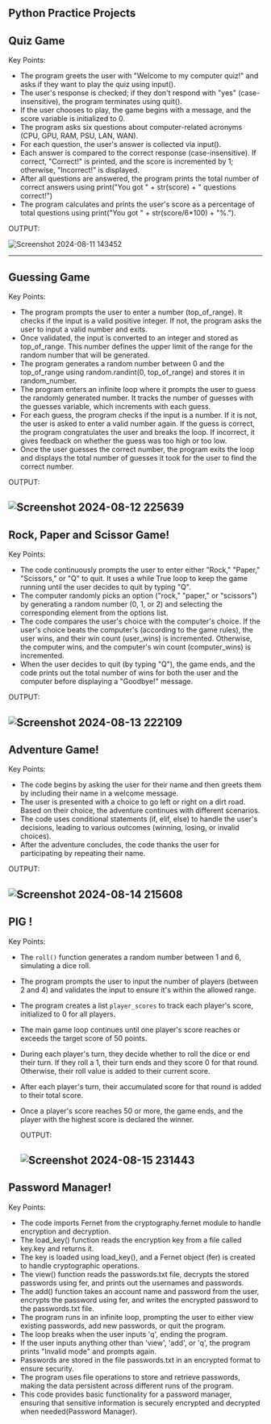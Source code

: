 Python Practice Projects 
------------------   
Quiz Game 
------------------    
Key Points:  
 
- The program greets the user with "Welcome to my computer quiz!" and asks if they want to play the quiz using input().
- The user's response is checked; if they don't respond with "yes" (case-insensitive), the program terminates using quit().
- If the user chooses to play, the game begins with a message, and the score variable is initialized to 0.
- The program asks six questions about computer-related acronyms (CPU, GPU, RAM, PSU, LAN, WAN). 
- For each question, the user's answer is collected via input().
- Each answer is compared to the correct response (case-insensitive). If correct, "Correct!" is printed, and the score is incremented by 1; otherwise, "Incorrect!" is displayed.
- After all questions are answered, the program prints the total number of correct answers using print("You got " + str(score) + " questions correct!")
- The program calculates and prints the user's score as a percentage of total questions using print("You got " + str(score/6*100) + "%.").
 
OUTPUT:  


![Screenshot 2024-08-11 143452](https://github.com/user-attachments/assets/2157db16-53ab-4f4e-945d-cb220615c1e6)

-----------------------
Guessing Game 
-----------------------
Key Points:

- The program prompts the user to enter a number (top_of_range). It checks if the input is a valid positive integer. If not, the program asks the user to input a valid number and exits.
- Once validated, the input is converted to an integer and stored as top_of_range. This number defines the upper limit of the range for the random number that will be generated.
- The program generates a random number between 0 and the top_of_range using random.randint(0, top_of_range) and stores it in random_number.
- The program enters an infinite loop where it prompts the user to guess the randomly generated number. It tracks the number of guesses with the guesses variable, which increments with each guess.
- For each guess, the program checks if the input is a number. If it is not, the user is asked to enter a valid number again. If the guess is correct, the program congratulates the user and breaks the loop. If 
  incorrect, it gives feedback on whether the guess was too high or too low.
- Once the user guesses the correct number, the program exits the loop and displays the total number of guesses it took for the user to find the correct number.  

OUTPUT:


![Screenshot 2024-08-12 225639](https://github.com/user-attachments/assets/b26ce502-a98a-4538-b81e-1144ffb33e73)
------------------------------------------------------------------
Rock, Paper and Scissor Game!
----------------------------------------------------------------
Key Points:

- The code continuously prompts the user to enter either "Rock," "Paper," "Scissors," or "Q" to quit. It uses a while True loop to keep the game running until the user decides to quit by typing "Q".
- The computer randomly picks an option ("rock," "paper," or "scissors") by generating a random number (0, 1, or 2) and selecting the corresponding element from the options list.
- The code compares the user's choice with the computer's choice. If the user's choice beats the computer's (according to the game rules), the user wins, and their win count (user_wins) is incremented. Otherwise, the computer wins, and the computer's win count (computer_wins) is incremented.
- When the user decides to quit (by typing "Q"), the game ends, and the code prints out the total number of wins for both the user and the computer before displaying a "Goodbye!" message.

OUTPUT:


![Screenshot 2024-08-13 222109](https://github.com/user-attachments/assets/8ca50c19-5f01-4f80-942b-e602452c8d98)
----------------------------------------------------------------------------------------------------------------  
Adventure Game! 
--------------------
Key Points:

- The code begins by asking the user for their name and then greets them by including their name in a welcome message.
- The user is presented with a choice to go left or right on a dirt road. Based on their choice, the adventure continues with different scenarios.
-  The code uses conditional statements (if, elif, else) to handle the user's decisions, leading to various outcomes (winning, losing, or invalid choices).
-  After the adventure concludes, the code thanks the user for participating by repeating their name.

  OUTPUT:


![Screenshot 2024-08-14 215608](https://github.com/user-attachments/assets/5a3f59e6-d78a-4d3f-91aa-6f9f866e3a27)
---------------------------------------------------------------------------------------------------------------- 
PIG !
---------------
Key Points:

- The `roll()` function generates a random number between 1 and 6, simulating a dice roll.
- The program prompts the user to input the number of players (between 2 and 4) and validates the input to ensure it's within the allowed range.
- The program creates a list `player_scores` to track each player's score, initialized to 0 for all players.
- The main game loop continues until one player's score reaches or exceeds the target score of 50 points.
- During each player's turn, they decide whether to roll the dice or end their turn. If they roll a 1, their turn ends and they score 0 for that round. Otherwise, their roll value is added to their current score.
- After each player's turn, their accumulated score for that round is added to their total score.
- Once a player's score reaches 50 or more, the game ends, and the player with the highest score is declared the winner.

  OUTPUT: 


  ![Screenshot 2024-08-15 231443](https://github.com/user-attachments/assets/2d17c5ee-68f0-4608-abca-bc12544dc187) 
  --------------------------------------------
Password Manager!   
----------------------------------------------  
Key Points: 

- The code imports Fernet from the cryptography.fernet module to handle encryption and decryption.
- The load_key() function reads the encryption key from a file called key.key and returns it.
- The key is loaded using load_key(), and a Fernet object (fer) is created to handle cryptographic operations.
- The view() function reads the passwords.txt file, decrypts the stored passwords using fer, and prints out the usernames and passwords.
- The add() function takes an account name and password from the user, encrypts the password using fer, and writes the encrypted password to the passwords.txt file.
- The program runs in an infinite loop, prompting the user to either view existing passwords, add new passwords, or quit the program.
-  The loop breaks when the user inputs 'q', ending the program.
-  If the user inputs anything other than 'view', 'add', or 'q', the program prints "Invalid mode" and prompts again.
-   Passwords are stored in the file passwords.txt in an encrypted format to ensure security.
-   The program uses file operations to store and retrieve passwords, making the data persistent across different runs of the program. 
-   This code provides basic functionality for a password manager, ensuring that sensitive information is securely encrypted and decrypted when needed​(Password Manager).
